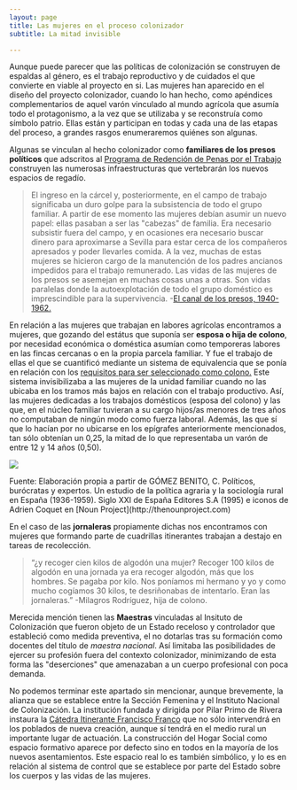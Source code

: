 ```yaml
---
layout: page
title: Las mujeres en el proceso colonizador
subtitle: La mitad invisible

---
```

Aunque puede parecer que las políticas de colonización se construyen de espaldas al género, es el trabajo reproductivo y de cuidados el que convierte en viable al proyecto en si. Las mujeres han aparecido en el diseño del proyecto colonizador, cuando lo han hecho, como apéndices complementarios de aquel varón vinculado al mundo agrícola que asumía todo el protagonismo, a la vez que se utilizaba y se reconstruía como símbolo patrio. Ellas están y participan en todas y cada una de las etapas del proceso, a grandes rasgos enumeraremos quiénes son algunas.

Algunas se vinculan al hecho colonizador como **familiares de los presos políticos** que adscritos al [Programa de Redención de Penas por el Trabajo](https://medialab-prado.github.io/poblados-colonizacion-colonias-penitenciarias/presos.html#redencion-penas) construyen las numerosas infraestructuras que vertebrarán los nuevos espacios de regadío.
>El ingreso en la cárcel y, posteriormente, en el campo de trabajo significaba un duro golpe para la subsistencia de todo el grupo familiar. A partir de ese momento las mujeres debían asumir un nuevo papel: ellas pasaban a ser las "cabezas" de familia. Era necesario subsistir fuera del campo, y en ocasiones era necesario buscar dinero para aproximarse a Sevilla para estar cerca de los compañeros apresados y poder llevarles comida. A la vez, muchas de estas mujeres se hicieron cargo de la manutención de los padres ancianos impedidos para el trabajo remunerado. Las vidas de las mujeres de los presos se asemejan en muchas cosas unas
a otras. Son vidas paralelas donde la autoexplotación de todo el grupo doméstico es imprescindible para la supervivencia. -[El canal de los presos, 1940-1962.](https://www.planetadelibros.com/libro-el-canal-de-los-presos-1940-1962/17486#soporte/17486)

En relación a las mujeres que trabajan en labores agrícolas encontramos a mujeres, que gozando del estátus que suponía ser **esposa o hija de colono**, por necesidad económica o doméstica asumían como temporeras labores en las fincas cercanas o en la propia parcela familiar. Y fue el trabajo de ellas el que se cuantificó mediante un sistema de equivalencia que se ponía en relación con los [requisitos para ser seleccionado como colono.](https://medialab-prado.github.io/poblados-colonizacion-colonias-penitenciarias/colono.html) Este sistema invisibilizaba a las mujeres de la unidad familiar cuando no las ubicaba en los tramos más bajos en relación con el trabajo productivo. Así, las mujeres dedicadas a los trabajos domésticos (esposa del colono) y las que, en el núcleo familiar tuvieran a su cargo hijos/as menores de tres años no computaban de ningún modo como fuerza laboral. Además, las que sí que lo hacían por no ubicarse en los epígrafes anteriormente mencionados, tan sólo obtenían un 0,25, la mitad de lo que representaba un varón de entre 12 y 14 años (0,50).   

<div>
<img src="images/Unidadestrabajo.jpg">
<p class="caption">Fuente: Elaboración propia a partir de GÓMEZ BENITO, C. Políticos, burócratas y expertos. Un estudio de la política agraria y la sociología rural en España (1936-1959). Siglo XXI de España Editores S.A (1995) e iconos de Adrien Coquet en [Noun Project](http://thenounproject.com)</p>
</div>



En el caso de las **jornaleras** propiamente dichas nos encontramos con mujeres que formando parte de cuadrillas itinerantes trabajan a destajo en tareas de recolección.
>“¿y recoger cien kilos de algodón una mujer? Recoger 100 kilos de algodón en una jornada ya era recoger algodón, más que los hombres. Se pagaba por kilo. Nos poníamos mi hermano y yo y como mucho cogíamos 30 kilos, te desriñonabas de intentarlo. Eran las jornaleras.” -Milagros Rodríguez, hija de colono.

Merecida mención tienen las **Maestras** vinculadas al Insituto de Colonización que fueron objeto de un Estado receloso y controlador que estableció como medida preventiva, el no dotarlas tras su formación como docentes del título de *maestra nacional*. Así limitaba las posibilidades de ejercer su profesión fuera del contexto colonizador, minimizando de esta forma las "deserciones" que amenazaban a un cuerpo profesional con poca demanda.

No podemos terminar este apartado sin mencionar, aunque brevemente, la alianza que se establece entre la Sección Femenina y el Instituto Nacional de Colonización. La institución fundada y dirigida por Pilar Primo de Rivera instaura la [Cátedra Itinerante Francisco Franco](http://www.ub.edu/geocrit/b3w-880.htm#_edn39) que no sólo intervendrá en los poblados de nueva creación, aunque sí tendrá en el medio rural un importante lugar de actuación. La construcción del Hogar Social como espacio formativo aparece por defecto sino en todos en la mayoría de los nuevos asentamientos. Este espacio real lo es también simbólico, y lo es en relación al sistema de control que se establece por parte del Estado sobre los cuerpos y las vidas de las mujeres.
